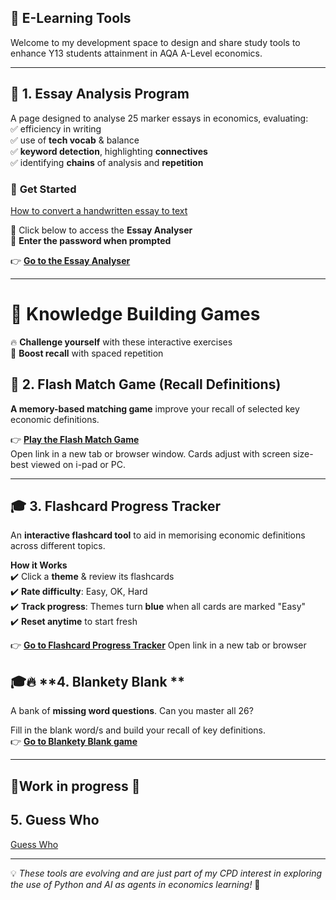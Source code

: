 ## 📌 E-Learning Tools 
Welcome to my development space to design and share study tools to enhance Y13 students attainment in AQA A-Level economics.  

---

## 📝 **1. Essay Analysis Program**  
A page designed to analyse 25 marker essays in economics, evaluating:  
  ✅ efficiency in writing  
  ✅ use of **tech vocab** & balance  
  ✅ **keyword detection**, highlighting **connectives**  
  ✅ identifying **chains** of analysis and **repetition** 

### 🚀 **Get Started**  
[How to convert a handwritten essay to text](Handwriting/convert_handwriting.html)

🔹 Click below to access the **Essay Analyser**  
🔹 **Enter the password when prompted**  

👉 **[Go to the Essay Analyser](dsanamycc20plus4.html)**  

---
# 🎯 **Knowledge Building Games**
🔥 **Challenge yourself** with these interactive exercises  
🧠 **Boost recall** with spaced repetition 

## 🎯 **2. Flash Match Game** (Recall Definitions)  
**A memory-based matching game** improve your recall of selected key economic definitions.  

👉 **[Play the Flash Match Game](matchinggamekl.html)**  
Open link in a new tab or browser window. Cards adjust with screen size- best viewed on i-pad or PC.

---

## 🎓 **3. Flashcard Progress Tracker**  
An **interactive flashcard tool** to aid in memorising economic definitions across different topics.

 **How it Works**  
✔️  Click a **theme** & review its flashcards  
✔️ **Rate difficulty**: Easy, OK, Hard  
✔️ **Track progress**: Themes turn **blue** when all cards are marked "Easy"  
✔️ **Reset anytime** to start fresh  

👉 **[Go to Flashcard Progress Tracker](Flashcardprogress8.html)**
Open link in a new tab or browser 

## 🎓🔥 **4. Blankety Blank **  
A bank of **missing word questions**. Can you master all 26?

Fill in the blank word/s and build your recall of key definitions.  
👉 **[Go to Blankety Blank game](blanketyblank2.html)**

---

## 🚧Work in progress 🚧 ##  
 
## 5. Guess Who  ##

 [Guess Who](Guesswho/guesswho2.html)



---

💡 *These tools are evolving and are just part of my CPD interest in exploring the use of Python and AI as agents in economics learning!* 🚀  


